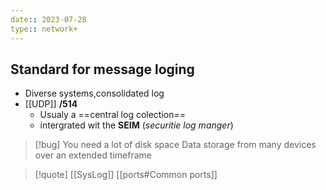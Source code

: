 ```yaml
---
date:: 2023-07-28
type:: network+
---
```

## Standard for message loging 
- Diverse systems,consolidated log 
- [[UDP]] **/514**
	- Usualy a ==central log colection==
	- intergrated wit the **SEIM** (*securitie log manger*)
>[!bug] You need a lot of disk space 
>Data storage from many devices over an extended timeframe

>[!quote] [[SysLog]] [[ports#Common ports]]